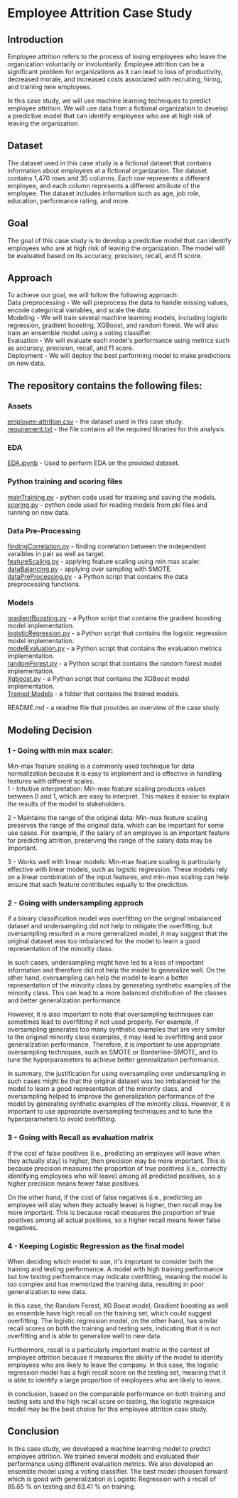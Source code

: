 # Employee Attrition Case Study

## Introduction

Employee attrition refers to the process of losing employees who leave the organization voluntarily or involuntarily. Employee attrition can be a significant problem for organizations as it can lead to loss of productivity, decreased morale, and increased costs associated with recruiting, hiring, and training new employees.

In this case study, we will use machine learning techniques to predict employee attrition. We will use data from a fictional organization to develop a predictive model that can identify employees who are at high risk of leaving the organization.

## Dataset

The dataset used in this case study is a fictional dataset that contains information about employees at a fictional organization. The dataset contains 1,470 rows and 35 columns. Each row represents a different employee, and each column represents a different attribute of the employee. The dataset includes information such as age, job role, education, performance rating, and more.

## Goal

The goal of this case study is to develop a predictive model that can identify employees who are at high risk of leaving the organization. The model will be evaluated based on its accuracy, precision, recall, and f1 score.

## Approach

To achieve our goal, we will follow the following approach:  
Data preprocessing - We will preprocess the data to handle missing values, encode categorical variables, and scale the data.   
Modeling - We will train several machine learning models, including logistic regression, gradient boosting, XGBoost, and random forest. We will also train an ensemble model using a voting classifier.  
Evaluation - We will evaluate each model's performance using metrics such as accuracy, precision, recall, and f1 score.  
Deployment - We will deploy the best performing model to make predictions on new data. 

## The repository contains the following files:

### Assets
[employee-attrition.csv](https://github.com/umerfarooq771/EmployeeAttrition/blob/main/ML%20Code/employee-attrition.csv) - the dataset used in this case study.  
[requirement.txt](https://github.com/umerfarooq771/EmployeeAttrition/blob/main/requirement.txt) - the file contains all the required libraries for this analysis.  
### EDA 
[EDA.ipynb](https://github.com/umerfarooq771/EmployeeAttrition/blob/main/EDA.ipynb) - Used to perform EDA on the provided dataset. 
### Python training and scoring files
[mainTraining.py](https://github.com/umerfarooq771/EmployeeAttrition/blob/main/ML%20Code/main.py) - python code used for training and saving the models.   
[scoring.py](https://github.com/umerfarooq771/EmployeeAttrition/blob/main/ML%20Code/scoring.py) - python code used for reading models from pkl files and running on new data. 
### Data Pre-Processing
[findingCorrelation.py](https://github.com/umerfarooq771/EmployeeAttrition/blob/main/ML%20Code/findingCorrelation.py) - finding correlation between the independent varaibles in pair as well as target.  
[featureScaling.py](https://github.com/umerfarooq771/EmployeeAttrition/blob/main/ML%20Code/featureScaling.py) - applying feature scaling using min max scaler.  
[dataBalancing.py](https://github.com/umerfarooq771/EmployeeAttrition/blob/main/ML%20Code/dataBalancing.py) - applying over sampling with SMOTE.  
[dataPreProcessing.py](https://github.com/umerfarooq771/EmployeeAttrition/blob/main/ML%20Code/dataPreProcessing.py) - a Python script that contains the data preprocessing functions.  
### Models
[gradientBoosting.py](https://github.com/umerfarooq771/EmployeeAttrition/blob/main/ML%20Code/gradientBoosting.py) - a Python script that contains the gradient boosting model implementation.  
[logisticRegression.py](https://github.com/umerfarooq771/EmployeeAttrition/blob/main/ML%20Code/logisticRegression.py) - a Python script that contains the logistic regression model implementation.  
[modelEvaluation.py](https://github.com/umerfarooq771/EmployeeAttrition/blob/main/ML%20Code/modelEvaluation.py) - a Python script that contains the evaluation metrics implementation.  
[randomForest.py](https://github.com/umerfarooq771/EmployeeAttrition/blob/main/ML%20Code/randomForest.py) - a Python script that contains the random forest model implementation.  
[Xgboost.py](https://github.com/umerfarooq771/EmployeeAttrition/blob/main/ML%20Code/Xgboost.py) - a Python script that contains the XGBoost model implementation.  
[Trained Models](https://github.com/umerfarooq771/EmployeeAttrition/tree/main/ML%20Code/TrainedModels) - a folder that contains the trained models.  

README.md - a readme file that provides an overview of the case study.  

## Modeling Decision
### 1 - Going with min max scaler:
Min-max feature scaling is a commonly used technique for data normalization because it is easy to implement and is effective in handling features with different scales.  
1 - Intuitive interpretation: Min-max feature scaling produces values between 0 and 1, which are easy to interpret. This makes it easier to explain the results of the model to stakeholders.  

2 - Maintains the range of the original data: Min-max feature scaling preserves the range of the original data, which can be important for some use cases. For example, if the salary of an employee is an important feature for predicting attrition, preserving the range of the salary data may be important.  

3 - Works well with linear models: Min-max feature scaling is particularly effective with linear models, such as logistic regression. These models rely on a linear combination of the input features, and min-max scaling can help ensure that each feature contributes equally to the prediction.  

### 2 - Going with undersampling approch

if a binary classification model was overfitting on the original imbalanced dataset and undersampling did not help to mitigate the overfitting, but oversampling resulted in a more generalized model, it may suggest that the original dataset was too imbalanced for the model to learn a good representation of the minority class.  

In such cases, undersampling might have led to a loss of important information and therefore did not help the model to generalize well. On the other hand, oversampling can help the model to learn a better representation of the minority class by generating synthetic examples of the minority class. This can lead to a more balanced distribution of the classes and better generalization performance.  

However, it is also important to note that oversampling techniques can sometimes lead to overfitting if not used properly. For example, if oversampling generates too many synthetic examples that are very similar to the original minority class examples, it may lead to overfitting and poor generalization performance. Therefore, it is important to use appropriate oversampling techniques, such as SMOTE or Borderline-SMOTE, and to tune the hyperparameters to achieve better generalization performance.  

In summary, the justification for using oversampling over undersampling in such cases might be that the original dataset was too imbalanced for the model to learn a good representation of the minority class, and oversampling helped to improve the generalization performance of the model by generating synthetic examples of the minority class. However, it is important to use appropriate oversampling techniques and to tune the hyperparameters to avoid overfitting.  

### 3 - Going with Recall as evaluation matrix
If the cost of false positives (i.e., predicting an employee will leave when they actually stay) is higher, then precision may be more important. This is because precision measures the proportion of true positives (i.e., correctly identifying employees who will leave) among all predicted positives, so a higher precision means fewer false positives.  

On the other hand, if the cost of false negatives (i.e., predicting an employee will stay when they actually leave) is higher, then recall may be more important. This is because recall measures the proportion of true positives among all actual positives, so a higher recall means fewer false negatives.

### 4 - Keeping Logistic Regression as the final model
When deciding which model to use, it's important to consider both the training and testing performance. A model with high training performance but low testing performance may indicate overfitting, meaning the model is too complex and has memorized the training data, resulting in poor generalization to new data.  

In this case, the Random Forest, XG Boost model, Gradient boosting as well as ensemble have high recall on the training set, which could suggest overfitting. The logistic regression model, on the other hand, has similar recall scores on both the training and testing sets, indicating that it is not overfitting and is able to generalize well to new data.  

Furthermore, recall is a particularly important metric in the context of employee attrition because it measures the ability of the model to identify employees who are likely to leave the company. In this case, the logistic regression model has a high recall score on the testing set, meaning that it is able to identify a large proportion of employees who are likely to leave.  

In conclusion, based on the comparable performance on both training and testing sets and the high recall score on testing, the logistic regression model may be the best choice for this employee attrition case study.  


## Conclusion

In this case study, we developed a machine learning model to predict employee attrition. We trained several models and evaluated their performance using different evaluation metrics. We also developed an ensemble model using a voting classifier. The best model choosen forward which is good with generalization is Logistic Regression with a recall of 85.65 % on testing and 83.41 % on training.
